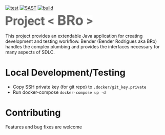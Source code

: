 [![test](https://github.com/amalitski/bro/actions/workflows/test.yml/badge.svg)](https://github.com/amalitski/bro/actions/workflows/test.yml)
[![SAST](https://github.com/amalitski/bro/actions/workflows/sast.yml/badge.svg)](https://github.com/amalitski/bro/actions/workflows/sast.yml)
[![build](https://github.com/amalitski/bro/actions/workflows/build.yml/badge.svg)](https://github.com/amalitski/bro/actions/workflows/build.yml)

![Build Status](./docs/head-logo.png)


This project provides an extendable Java application for creating development and testing workflow. Bender (Bender Rodrigues aka BRo) handles the complex plumbing and provides the interfaces necessary for many aspects of SDLC.


# Local Development/Testing

- Copy SSH private key (for git repo) to `.docker/git_key.private` 
- Run docker-compose `docker-compose up -d`


# Contributing

Features and bug fixes are welcome
